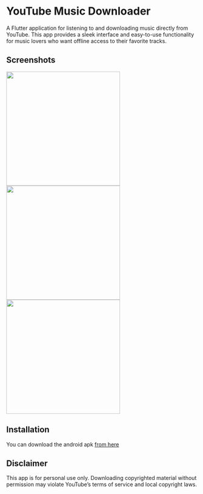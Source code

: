 
# YouTube Music Downloader

A Flutter application for listening to and downloading music directly from YouTube. This app provides a sleek interface and easy-to-use functionality for music lovers who want offline access to their favorite tracks.

## Screenshots
<div style="display:flex;flex-wrap:wrap;width:100%;">
  <img src="https://i.imgur.com/VHgM9Z9.jpeg" width="300">
  <img src="https://i.imgur.com/2XJlQKw.jpeg" width="300">
  <img src="https://i.imgur.com/eDEyLG6.jpeg" width=300>
</div>



## Installation

You can download the android apk [from here](https://drive.google.com/file/d/18MDfc4YJQjRobCj55qkxayMGIJrMzIUc/view?usp=sharing)

## Disclaimer

This app is for personal use only. Downloading copyrighted material without permission may violate YouTube’s terms of service and local copyright laws.

